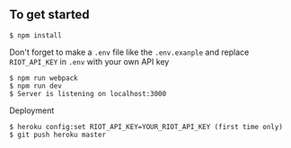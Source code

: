 ## To get started

    $ npm install

Don't forget to make a `.env` file like the `.env.exanple` and replace `RIOT_API_KEY` in `.env` with your own API key

    $ npm run webpack
    $ npm run dev
    $ Server is listening on localhost:3000

Deployment
  
    $ heroku config:set RIOT_API_KEY=YOUR_RIOT_API_KEY (first time only)
    $ git push heroku master
